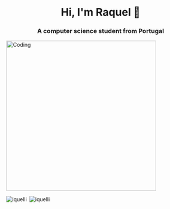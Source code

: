 
<h1 align="center">Hi, I'm Raquel 👋</h1>
<h3 align="center">A computer science student from Portugal</h3>
<img align="center" alt="Coding" width="400" src="https://mir-s3-cdn-cf.behance.net/project_modules/disp/601014116770475.6068beff4640a.gif">

<div style="display: flex; flex-direction: row;">

<p>&nbsp;<img align="left" src="https://github-readme-stats.vercel.app/api?username=iquelli&show_icons=true&theme=tokyonight&locale=en" alt="iquelli" /></p>

<p><img align="left" src="https://github-readme-stats.vercel.app/api/top-langs?username=iquelli&show_icons=true&theme=tokyonight&locale=en&layout=compact" alt="iquelli" /></p>

